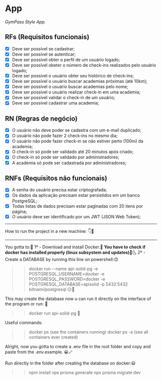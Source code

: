 # App

_GymPass Style App._

## RFs (Requisitos funcionais)

- [X] Deve ser possível se cadastrar;
- [X] Deve ser possível se autenticar;
- [X] Deve ser possível obter o perfil de um usuário logado;
- [X] Deve ser possível obeter o número de check-ins realizados pelo usuário logado;
- [X] Deve ser possível o usuário obter seu histórico de check-ins;
- [x] Deve ser possível o usuário buscar academias próximas (até 10km);
- [X] Deve ser possível o usuário buscar academias pelo nome;
- [X] Deve ser possível o usuário realizar check-in em uma academia;
- [x] Deve ser possível validar o check-in de um usuário;
- [X] Deve ser possível cadastrar uma academia;

## RN (Regras de negócio)

- [X] O usuário não deve poder se cadastra com um e-mail duplicado;
- [X] O usuário não pode fazer 2 check-ins no mesmo dia;
- [X] O usuário não pode fazer check-in se não estiver perto (100m) da academia;
- [X] O check-in só pode ser validado até 20 minutos após criado;
- [X] O check-in só pode ser validado por administradores;
- [X] A academia só pode ser cadastrada por administradores;

## RNFs (Requisitos não funcionais)
- [X] A senha do usuário precisa estar criptografada;
- [X] Os dados da aplicação precisam estar persistidos em um banco PostgreSQL;
- [X] Todas listas de dados precisam estar paginadas com 20 itens por página;
- [X] O usuário deve ser identificado por um JWT (JSON Web Token);

****************************************
How to run the project in a new machine: 👇📡
****************************************
You gotta to:📱
1º - Download and install Docker.🙂
**You have to check if docker has installed properly (linux subsystem and updates)**🫠🌜
2º - Create a DATABASE by running this line on powershell:🙃
>> docker run --name api-solid-pg -e POSTGRESQL_USERNAME=docker -e POSTGRESQL_PASSWORD=docker -e POSTGRESQL_DATABASE=apisolid -p 5432:5432 bitnami/postgresql 😐🐧

This may create the database now u can run it directly on the interface of the program or run: 🤨
>> docker run api-solid-pg 🫢


Useful commands:
>> docker ps (see the containers running)
>> docker ps -a (see all containers ever created)

Alright, now you gotta to create a .env file in the root folder and copy and paste from the .env.example. 😀🪄

Run directly in the folder after creating the database on docker:😃
>> npm install
>> npx prisma generate 
>> npx prisma migrate dev





